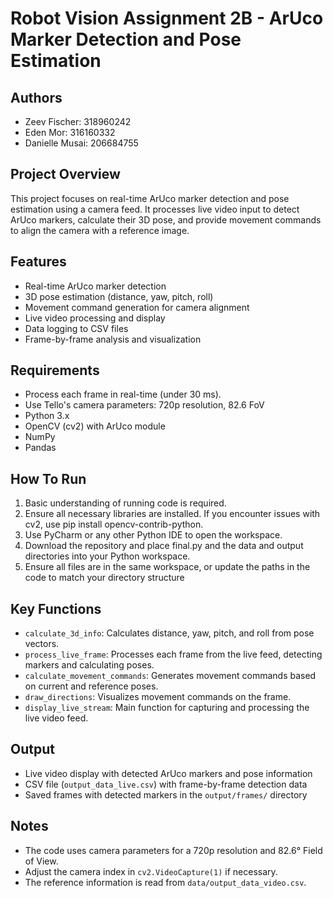# Robot Vision Assignment 2B - ArUco Marker Detection and Pose Estimation

## Authors
- Zeev Fischer: 318960242
- Eden Mor: 316160332
- Danielle Musai: 206684755

## Project Overview
This project focuses on real-time ArUco marker detection and pose estimation using a camera feed. It processes live video input to detect ArUco markers, calculate their 3D pose, and provide movement commands to align the camera with a reference image.

## Features
- Real-time ArUco marker detection
- 3D pose estimation (distance, yaw, pitch, roll)
- Movement command generation for camera alignment
- Live video processing and display
- Data logging to CSV files
- Frame-by-frame analysis and visualization

## Requirements
- Process each frame in real-time (under 30 ms).
- Use Tello's camera parameters: 720p resolution, 82.6 FoV
- Python 3.x
- OpenCV (cv2) with ArUco module
- NumPy
- Pandas

## How To Run
1. Basic understanding of running code is required.
2. Ensure all necessary libraries are installed. If you encounter issues with cv2, use pip install opencv-contrib-python.
3. Use PyCharm or any other Python IDE to open the workspace.
4. Download the repository and place final.py and the data and output directories into your Python workspace.
5. Ensure all files are in the same workspace, or update the paths in the code to match your directory structure

## Key Functions
- `calculate_3d_info`: Calculates distance, yaw, pitch, and roll from pose vectors.
- `process_live_frame`: Processes each frame from the live feed, detecting markers and calculating poses.
- `calculate_movement_commands`: Generates movement commands based on current and reference poses.
- `draw_directions`: Visualizes movement commands on the frame.
- `display_live_stream`: Main function for capturing and processing the live video feed.

## Output
- Live video display with detected ArUco markers and pose information
- CSV file (`output_data_live.csv`) with frame-by-frame detection data
- Saved frames with detected markers in the `output/frames/` directory

## Notes
- The code uses camera parameters for a 720p resolution and 82.6° Field of View.
- Adjust the camera index in `cv2.VideoCapture(1)` if necessary.
- The reference information is read from `data/output_data_video.csv`.


